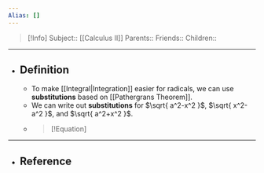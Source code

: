 ```yaml
---
Alias: []
---
```

> [!Info]
> Subject:: [[Calculus II]]
> Parents:: 
> Friends:: 
> Children:: 
---
- ## Definition
	- To make [[Integral|Integration]] easier for radicals, we can use **substitutions** based on [[Pathergrans Theorem]].
	- We can write out **substitutions** for $\sqrt{ a^2-x^2 }$, $\sqrt{ x^2-a^2 }$, and $\sqrt{ a^2+x^2 }$.
	- > [!Equation]
	  > 
---
- ## Reference